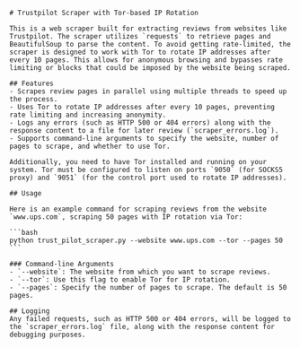     # Trustpilot Scraper with Tor-based IP Rotation

    This is a web scraper built for extracting reviews from websites like Trustpilot. The scraper utilizes `requests` to retrieve pages and BeautifulSoup to parse the content. To avoid getting rate-limited, the scraper is designed to work with Tor to rotate IP addresses after every 10 pages. This allows for anonymous browsing and bypasses rate limiting or blocks that could be imposed by the website being scraped.

    ## Features
    - Scrapes review pages in parallel using multiple threads to speed up the process.
    - Uses Tor to rotate IP addresses after every 10 pages, preventing rate limiting and increasing anonymity.
    - Logs any errors (such as HTTP 500 or 404 errors) along with the response content to a file for later review (`scraper_errors.log`).
    - Supports command-line arguments to specify the website, number of pages to scrape, and whether to use Tor.

    Additionally, you need to have Tor installed and running on your system. Tor must be configured to listen on ports `9050` (for SOCKS5 proxy) and `9051` (for the control port used to rotate IP addresses).

    ## Usage

    Here is an example command for scraping reviews from the website `www.ups.com`, scraping 50 pages with IP rotation via Tor:

    ```bash
    python trust_pilot_scraper.py --website www.ups.com --tor --pages 50
    ```

    ### Command-line Arguments
    - `--website`: The website from which you want to scrape reviews.
    - `--tor`: Use this flag to enable Tor for IP rotation.
    - `--pages`: Specify the number of pages to scrape. The default is 50 pages.

    ## Logging
    Any failed requests, such as HTTP 500 or 404 errors, will be logged to the `scraper_errors.log` file, along with the response content for debugging purposes.
